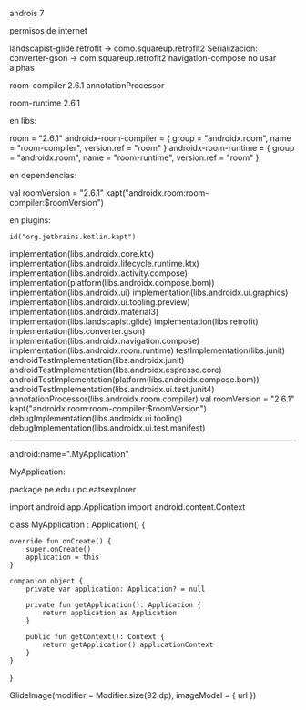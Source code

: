 androis 7

permisos de internet

 <uses-permission android:name="android.permission.INTERNET" />
   

landscapist-glide
retrofit -> como.squareup.retrofit2
Serializacion: converter-gson  ->  com.squareup.retrofit2
navigation-compose no usar alphas

room-compiler 2.6.1 annotationProcessor


room-runtime 2.6.1 

en libs: 

room = "2.6.1"
androidx-room-compiler = { group = "androidx.room", name = "room-compiler", version.ref = "room" }
androidx-room-runtime = { group = "androidx.room", name = "room-runtime", version.ref = "room" }

en dependencias:

val roomVersion = "2.6.1"
    kapt("androidx.room:room-compiler:$roomVersion")


en plugins:

    id("org.jetbrains.kotlin.kapt")


 implementation(libs.androidx.core.ktx)
    implementation(libs.androidx.lifecycle.runtime.ktx)
    implementation(libs.androidx.activity.compose)
    implementation(platform(libs.androidx.compose.bom))
    implementation(libs.androidx.ui)
    implementation(libs.androidx.ui.graphics)
    implementation(libs.androidx.ui.tooling.preview)
    implementation(libs.androidx.material3)
    implementation(libs.landscapist.glide)
    implementation(libs.retrofit)
    implementation(libs.converter.gson)
    implementation(libs.androidx.navigation.compose)
    implementation(libs.androidx.room.runtime)
    testImplementation(libs.junit)
    androidTestImplementation(libs.androidx.junit)
    androidTestImplementation(libs.androidx.espresso.core)
    androidTestImplementation(platform(libs.androidx.compose.bom))
    androidTestImplementation(libs.androidx.ui.test.junit4)
    annotationProcessor(libs.androidx.room.compiler)
    val roomVersion = "2.6.1"
    kapt("androidx.room:room-compiler:$roomVersion")
    debugImplementation(libs.androidx.ui.tooling)
    debugImplementation(libs.androidx.ui.test.manifest)

-----------------------------------------------------------

android:name=".MyApplication"

MyApplication:

package pe.edu.upc.eatsexplorer

import android.app.Application
import android.content.Context

class MyApplication : Application() {

    override fun onCreate() {
        super.onCreate()
        application = this
    }

    companion object {
        private var application: Application? = null

        private fun getApplication(): Application {
            return application as Application
        }

        public fun getContext(): Context {
            return getApplication().applicationContext
        }
    }
}

 GlideImage(modifier = Modifier.size(92.dp), imageModel = { url })

